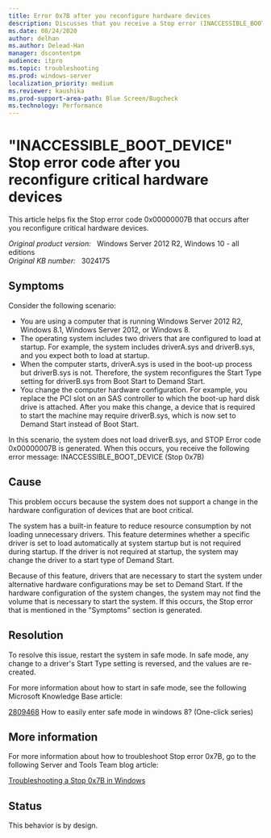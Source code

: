 ```yaml
---
title: Error 0x7B after you reconfigure hardware devices
description: Discusses that you receive a Stop error (INACCESSIBLE_BOOT_DEVICE) after you reconfigure critical hardware devices.
ms.date: 08/24/2020
author: delhan
ms.author: Delead-Han
manager: dscontentpm
audience: itpro
ms.topic: troubleshooting
ms.prod: windows-server
localization_priority: medium
ms.reviewer: kaushika
ms.prod-support-area-path: Blue Screen/Bugcheck
ms.technology: Performance
---
```

# "INACCESSIBLE_BOOT_DEVICE" Stop error code after you reconfigure critical hardware devices

This article helps fix the Stop error code 0x00000007B that occurs after you reconfigure critical hardware devices.

_Original product version:_ &nbsp; Windows Server 2012 R2, Windows 10 - all editions  
_Original KB number:_ &nbsp; 3024175

## Symptoms

Consider the following scenario:

- You are using a computer that is running Windows Server 2012 R2, Windows 8.1, Windows Server 2012, or Windows 8.
- The operating system includes two drivers that are configured to load at startup. For example, the system includes driverA.sys and driverB.sys, and you expect both to load at startup.
- When the computer starts, driverA.sys is used in the boot-up process but driverB.sys is not. Therefore, the system reconfigures the Start Type setting for driverB.sys from Boot Start to Demand Start.
- You change the computer hardware configuration. For example, you replace the PCI slot on an SAS controller to which the boot-up hard disk drive is attached. After you make this change, a device that is required to start the machine may require driverB.sys, which is now set to Demand Start instead of Boot Start.

In this scenario, the system does not load driverB.sys, and STOP Error code 0x00000007B is generated. When this occurs, you receive the following error message:
INACCESSIBLE_BOOT_DEVICE (Stop 0x7B)

## Cause

This problem occurs because the system does not support a change in the hardware configuration of devices that are boot critical.

The system has a built-in feature to reduce resource consumption by not loading unnecessary drivers. This feature determines whether a specific driver is set to load automatically at system startup but is not required during startup. If the driver is not required at startup, the system may change the driver to a start type of Demand Start.

Because of this feature, drivers that are necessary to start the system under alternative hardware configurations may be set to Demand Start. If the hardware configuration of the system changes, the system may not find the volume that is necessary to start the system. If this occurs, the Stop error that is mentioned in the "Symptoms" section is generated.

## Resolution

To resolve this issue, restart the system in safe mode. In safe mode, any change to a driver's Start Type setting is reversed, and the values are re-created.

For more information about how to start in safe mode, see the following Microsoft Knowledge Base article:

[2809468](https://support.microsoft.com/help/2809468) How to easily enter safe mode in windows 8? (One-click series)

## More information

For more information about how to troubleshoot Stop error 0x7B, go to the following Server and Tools Team blog article:

[Troubleshooting a Stop 0x7B in Windows](http://blogs.technet.com/b/askcore/archive/2013/08/05/troubleshooting-a-stop-0x7b-in-windows.aspx) 

## Status

This behavior is by design.
